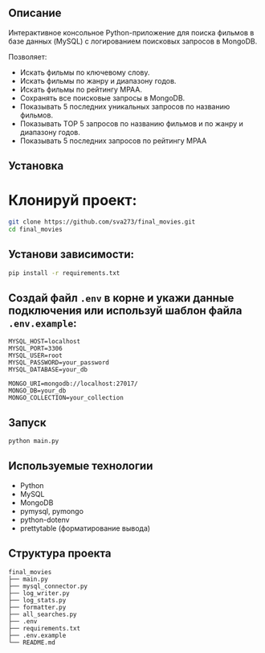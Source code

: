 ## Описание
Интерактивное консольное Python-приложение для поиска фильмов в базе данных (MySQL) с логированием поисковых 
запросов в MongoDB.

Позволяет:
- Искать фильмы по ключевому слову.
- Искать фильмы по жанру и диапазону годов.
- Искать фильмы по рейтингу MPAA.
- Сохранять все поисковые запросы в MongoDB.
- Показывать 5 последних уникальных запросов по названию фильмов.
- Показывать TОР 5 запросов по названию фильмов и по жанру и диапазону годов.
- Показывать 5 последних запросов по рейтингу MPAA

##  Установка
# Клонируй проект:
```bash
git clone https://github.com/sva273/final_movies.git
cd final_movies
```

## Установи зависимости:
```bash
pip install -r requirements.txt
```

## Создай файл `.env` в корне и укажи данные подключения или используй шаблон файла `.env.example`:
```
MYSQL_HOST=localhost
MYSQL_PORT=3306
MYSQL_USER=root
MYSQL_PASSWORD=your_password
MYSQL_DATABASE=your_db

MONGO_URI=mongodb://localhost:27017/
MONGO_DB=your_db
MONGO_COLLECTION=your_collection
```

## Запуск
```bash
python main.py
```

##  Используемые технологии
- Python
- MySQL
- MongoDB
- pymysql, pymongo
- python-dotenv
- prettytable (форматирование вывода)

## Структура проекта
```
final_movies
├── main.py
├── mysql_connector.py
├── log_writer.py
├── log_stats.py
├── formatter.py
├── all_searches.py
├── .env
├── requirements.txt
├── .env.example
└── README.md


